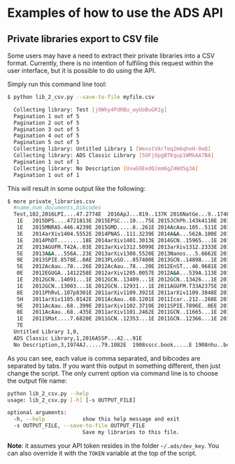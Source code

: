 # Examples of how to use the ADS API

## Private libraries export to CSV file

Some users may have a need to extract their private libraries into a CSV format.
Currently, there is no intention of fulfiling this request within the user
interface, but it is possible to do using the API.

Simply run this command line tool:

```bash
$ python lib_2_csv.py --save-to-file myfile.csv

  Collecting library: Test [jOWhy4PdRBu_wyUoBuGR1g]
  Pagination 1 out of 5
  Pagination 2 out of 5
  Pagination 3 out of 5
  Pagination 4 out of 5
  Pagination 5 out of 5
  Collecting library: Untitled Library 1 [WenstVArTeq2m6qheH-0eQ]
  Collecting library: ADS Classic Library [5OFj8pgBTKqup1WMkAA7BA]
  Pagination 1 out of 1
  Collecting library: No Description [UvwG9EedQJem6gZ4Wd5g3A]
  Pagination 1 out of 1
```

This will result in some output like the following:
```bash
$ more private_libraries.csv
  #name,num_documents,bibcodes
  Test,102,2016LPI....47.2774E	2016ApJ...819..137K	2016NatGe...9..174E	2016ASSP...42...91E	2015E&SS....2..435E	2015Natur.527...3
   1E	2015DPS....4721813E	2015EPSC...10...75E	2015JChPh.143k4110E	2015arXiv150506493E	2015arXiv150506433E	2015A&C....10...6
   1E	2015MNRAS.446.4239E	2015GMD.....8..261E	2014AcAau.105..511E	2014AGUFM.G31A0383E	2014AGUFM.S33F4902E	2014GMDD....7.438
   3E	2014arXiv1404.5552E	2014PNAS..111.3239E	2014A&A...562A.100E	2014GCN..15903...1E	2014GCN..15829...1E	2014GCN..15904...
   1E	2014PhDT........18E	2014arXiv1401.3013E	2014GCN..15965...1E	2013AGUFMNH43D..04E	2013AGUFM.C43C0685E	2013AGUFMGC31D..0
   2E	2013AGUFM.T42A..03E	2013arXiv1312.5099E	2013arXiv1312.2333E	2013BpJ...105.1935E	2013arXiv1311.6505E	2013JGRB..118.562
   5E	2013A&A...556A..23E	2013arXiv1308.5520E	2013Nanos...5.6662E	2013PhRvC..87e4622E	2013Sci...340..556E	2013JGRB..118.161
   9E	2013SPIE.8578E..0AE	2013PLoSO...857400E	2013GCN..14898...1E	2012AGUFM.T14A..07E	2012AGUFM.C23C0669E	2012PMB....57.828
   5E	2012AcAau..78...26E	2012AcAau..78...20E	2012EnST...46.9681E	2012OptL...37.2571E	2012LPICo1679.4137E	2012LPICo1679.409
   0E	2012EGUGA..1412258E	2012arXiv1205.0057E	2012A&A...539A.113E	2012JGRB..117.3401E	2012arXiv1203.5132E	2012GCN..13457...
   1E	2012GCN..14091...1E	2012GCN..13409...1E	2012GCN..13426...1E	2012GCN..12988...1E	2012grb..confE..86E	2012GCN..13438...
   1E	2012GCN..13003...1E	2012GCN..12931...1E	2011AGUFM.T33A2375E	2011PhDT........40E	2011AGUFM.T34C..02E	2011arXiv1110.189
   8E	2011PhRvL.107p8301E	2011arXiv1109.3921E	2011arXiv1109.3848E	2011arXiv1107.4860E	2011PLoSO...621194E	2011MNRAS.413.234
   5H	2011arXiv1105.0142E	2011AcAau..68.1201E	2011Icar..212..268E	2011GeoRL..38.6305E	2011AcAau..68..441E	2011AcAau..68..38
   9E	2011AcAau..68..399E	2011arXiv1102.3719E	2011SPIE.7896E..0EE	2011SPIE.7896E..11E	2011AcAau..68..339E	2011AcAau..68..41
   8E	2011AcAau..68..435E	2011arXiv1101.2462E	2011GCN..11665...1E	2011GCN..11669...1E	2011GCN..11743...1E	2011GCN..12356...
   1E	2011SMat....7.6820E	2011GCN..12353...1E	2011GCN..12366...1E	2010AGUFM.T13C2213E	2010AGUFM.S53E..01E	2010AGUFMGC23A090
   7E
  Untitled Library 1,0,
  ADS Classic Library,1,2016ASSP...42...91E
  No Description,3,1974AJ.....79.1082E	1908sscc.book.....E	1908nhu..book.....E
```

As you can see, each value is comma separated, and bibcodes are separated by tabs. If you want this output in something different, then just change the script. The only current option via command line is to choose the output file name:

```bash
python lib_2_csv.py --help
usage: lib_2_csv.py [-h] [-s OUTPUT_FILE]

optional arguments:
  -h, --help            show this help message and exit
  -s OUTPUT_FILE, --save-to-file OUTPUT_FILE
                        Save my libraries to this file.
```

**Note**: it assumes your API token resides in the folder `~/.ads/dev_key`.
You can also override it with the `TOKEN` variable at the top of the script.
